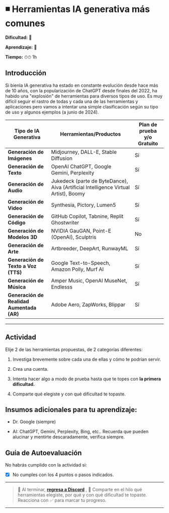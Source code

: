 # ◾ Herramientas IA generativa más comunes

**Dificultad:** 🌻

**Aprendizaje:** 🍯

**Tiempo:** ⏱⏱ 1h

## Introducción

Si bienla IA generativa ha estado en constante evolución desde hace más de 10 años,  con la popularización de ChatGPT desde finales del 2022, ha habido una "explosión" de herramientas para diversos tipos de uso. Es muy difícil seguir el rastro de todas y cada una de las herramientas y aplicaciones pero vamos a intentar una simple clasificación según su tipo de uso y algunos ejemplos (a junio de 2024).

| Tipo de IA Generativa                     | Herramientas/Productos                                                              | Plan de prueba y/o Gratuito |
| ----------------------------------------- | ----------------------------------------------------------------------------------- | --------------------------- |
| **Generación de Imágenes**                | Midjourney, DALL-E, Stable Diffusion                                                | Sí                          |
| **Generación de Texto**                   | OpenAI ChatGPT, Google Gemini, Perplexity                                           | Sí                          |
| **Generación de Audio**                   | Jukedeck (parte de ByteDance), Aiva (Artificial Intelligence Virtual Artist), Boomy | Sí                          |
| **Generación de Video**                   | Synthesia, Pictory, Lumen5                                                          | Sí                          |
| **Generación de Código**                  | GitHub Copilot, Tabnine, Replit Ghostwriter                                         | Sí                          |
| **Generación de Modelos 3D**              | NVIDIA GauGAN, Point-E (OpenAI), Sculptris                                          | No                          |
| **Generación de Arte**                    | Artbreeder, DeepArt, RunwayML                                                       | Sí                          |
| **Generación de Texto a Voz (TTS)**       | Google Text-to-Speech, Amazon Polly, Murf AI                                        | Sí                          |
| **Generación de Música**                  | Amper Music, OpenAI MuseNet, Endlesss                                               | Sí                          |
| **Generación de Realidad Aumentada (AR)** | Adobe Aero, ZapWorks, Blippar                                                       | Sí                          |

---

## Actividad

Elije 2 de las herramientas propuestas, de 2 categorías diferentes:

1. Investiga brevemente sobre cada una de ellas y cómo te podrían servir.

2. Crea una cuenta.

3. Intenta hacer algo a modo de prueba hasta que te topes con **la primera dificultad.**

4. Comparte qué elegiste y con qué dificultad te topaste.

## Insumos adicionales para tu aprendizaje:

- Dr. Google (siempre)

- AI: ChatGPT, Gemini, Perplexity, Bing, etc.. Recuerda que pueden alucinar y mentirte descaradamente, verifica siempre.

## Guía de Autoevaluación

No habrás cumplido con la actividad si:

- [x] No cumples con los 4 puntos o pasos indicados.

---

> :mega: Al terminar, [**regresa a Discord**](https://discord.com/channels/1209273049304666113/1253005380443701248) , 💬 Comparte en el hilo qué herramientas elegiste, por qué y con qué dificultad te topaste. Reacciona con ✅ para marcar tu progreso.

---
